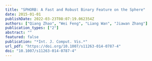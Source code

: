 ```yaml
---
title: "SPHORB: A Fast and Robust Binary Feature on the Sphere"
date: 2015-01-01
publishDate: 2022-03-23T08:07:19.062354Z
authors: ["Qiang Zhao", "Wei Feng", "Liang Wan", "Jiawan Zhang"]
publication_types: ["2"]
abstract: ""
featured: false
publication: "*Int. J. Comput. Vis.*"
url_pdf: "https://doi.org/10.1007/s11263-014-0787-4"
doi: "10.1007/s11263-014-0787-4"
---
```


